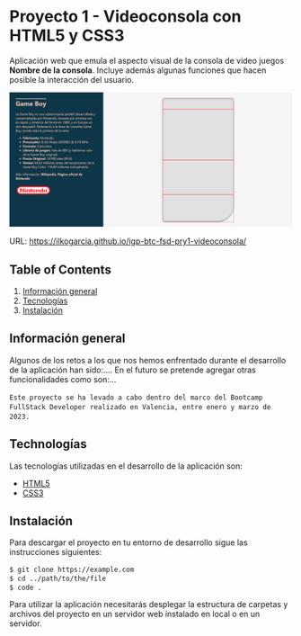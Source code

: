 # Proyecto 1 - Videoconsola con HTML5 y CSS3
Aplicación web que emula el aspecto visual de la consola de video juegos **Nombre de la consola**. Incluye además algunas funciones que hacen posible la interacción del usuario.

![Screenshot](./img/appscreenshoot.png "Captura de pantalla de la aplicación")

URL: https://ilkogarcia.github.io/igp-btc-fsd-pry1-videoconsola/

## Table of Contents
1. [Información general](#general-info)
2. [Tecnologías](#technologies)
3. [Instalación](#installation)

## Información general
Algunos de los retos a los que nos hemos enfrentado durante el desarrollo de la aplicación han sido:.... En el futuro se pretende agregar otras funcionalidades como son:...

``Este proyecto se ha levado a cabo dentro del marco del Bootcamp FullStack Developer realizado en Valencia, entre enero y marzo de 2023.``

## Technologías
Las tecnologías utilizadas en el desarrollo de la aplicación son:
* [HTML5](https://developer.mozilla.org/en-US/docs/Glossary/HTML5)
* [CSS3](https://developer.mozilla.org/en-US/docs/Web/CSS)

## Instalación
Para descargar el proyecto en tu entorno de desarrollo sigue las instrucciones siguientes:

```
$ git clone https://example.com
$ cd ../path/to/the/file
$ code .
```

Para utilizar la aplicación necesitarás desplegar la estructura de carpetas y archivos del proyecto en un servidor web instalado en local o en un servidor. 



